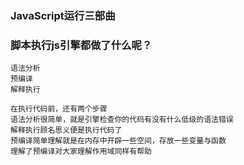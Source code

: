 ### JavaScript运行三部曲

### 脚本执行js引擎都做了什么呢？
    语法分析
    预编译
    解释执行

    在执行代码前，还有两个步骤 
    语法分析很简单，就是引擎检查你的代码有没有什么低级的语法错误 
    解释执行顾名思义便是执行代码了 
    预编译简单理解就是在内存中开辟一些空间，存放一些变量与函数 
    理解了预编译对大家理解作用域同样有帮助